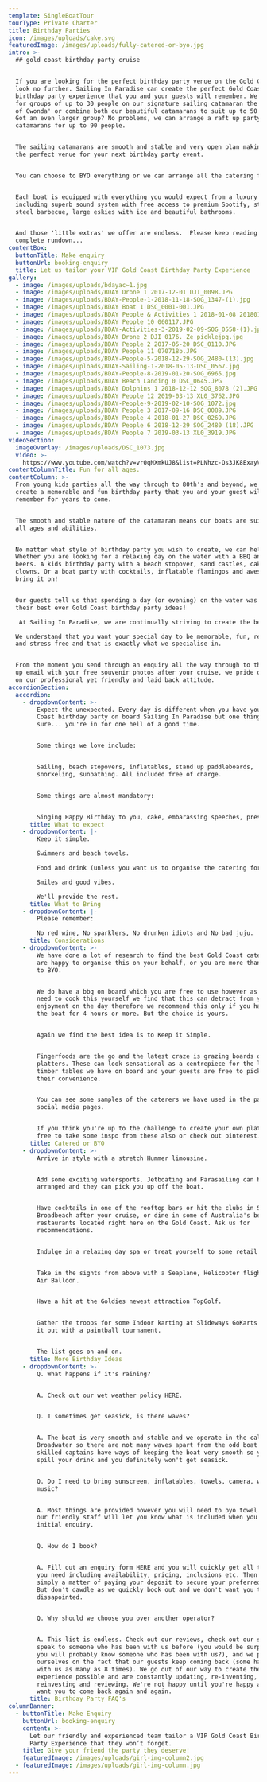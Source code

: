 ```yaml
---
template: SingleBoatTour
tourType: Private Charter
title: Birthday Parties
icon: /images/uploads/cake.svg
featuredImage: /images/uploads/fully-catered-or-byo.jpg
intro: >-
  ## gold coast birthday party cruise


  If you are looking for the perfect birthday party venue on the Gold Coast then
  look no further. Sailing In Paradise can create the perfect Gold Coast
  birthday party experience that you and your guests will remember. We can cater
  for groups of up to 30 people on our signature sailing catamaran the 'Spirit
  of Gwonda' or combine both our beautiful catamarans to suit up to 50 people.
  Got an even larger group? No problems, we can arrange a raft up party with 4
  catamarans for up to 90 people.


  The sailing catamarans are smooth and stable and very open plan making them
  the perfect venue for your next birthday party event.


  You can choose to BYO everything or we can arrange all the catering for you.


  Each boat is equipped with everything you would expect from a luxury catamaran
  including superb sound system with free access to premium Spotify, stainless
  steel barbecue, large eskies with ice and beautiful bathrooms.


  And those 'little extras' we offer are endless.  Please keep reading for the
  complete rundown...
contentBox:
  buttonTitle: Make enquiry
  buttonUrl: booking-enquiry
  title: Let us tailor your VIP Gold Coast Birthday Party Experience
gallery:
  - image: /images/uploads/bdayac~1.jpg
  - image: /images/uploads/BDAY Drone 1 2017-12-01 DJI_0098.JPG
  - image: /images/uploads/BDAY-People-1-2018-11-18-SOG_1347-(1).jpg
  - image: /images/uploads/BDAY Boat 1 DSC_0001-001.JPG
  - image: /images/uploads/BDAY People & Activities 1 2018-01-08 20180108_112608.JPG
  - image: /images/uploads/BDAY People 10 060117.JPG
  - image: /images/uploads/BDAY-Activities-3-2019-02-09-SOG_0558-(1).jpg
  - image: /images/uploads/BDAY Drone 2 DJI_0176. Ze picklejpg.jpg
  - image: /images/uploads/BDAY People 2 2017-05-20 DSC_0110.JPG
  - image: /images/uploads/BDAY People 11 070718b.JPG
  - image: /images/uploads/BDAY-People-5-2018-12-29-SOG_2480-(13).jpg
  - image: /images/uploads/BDAY-Sailing-1-2018-05-13-DSC_0567.jpg
  - image: /images/uploads/BDAY-People-8-2019-01-20-SOG_6965.jpg
  - image: /images/uploads/BDAY Beach Landing 0 DSC_0645.JPG
  - image: /images/uploads/BDAY Dolphins 1 2018-12-12 SOG_8078 (2).JPG
  - image: /images/uploads/BDAY People 12 2019-03-13 XL0_3762.JPG
  - image: /images/uploads/BDAY-People-9-2019-02-10-SOG_1072.jpg
  - image: /images/uploads/BDAY People 3 2017-09-16 DSC_0089.JPG
  - image: /images/uploads/BDAY People 4 2018-01-27 DSC_0269.JPG
  - image: /images/uploads/BDAY People 6 2018-12-29 SOG_2480 (18).JPG
  - image: /images/uploads/BDAY People 7 2019-03-13 XL0_3919.JPG
videoSection:
  imageOverlay: /images/uploads/DSC_1073.jpg
  video: >-
    https://www.youtube.com/watch?v=vr0qNXmkUJ8&list=PLNhzc-Os3JK8ExayVzzoHVvP2c0-4_oqt
contentColumnTitle: Fun for all ages.
contentColumn: >-
  From young kids parties all the way through to 80th's and beyond, we can
  create a memorable and fun birthday party that you and your guest will
  remember for years to come.


  The smooth and stable nature of the catamaran means our boats are suitable for
  all ages and abilities.


  No matter what style of birthday party you wish to create, we can help.
  Whether you are looking for a relaxing day on the water with a BBQ and a few
  beers. A kids birthday party with a beach stopover, sand castles, cakes and
  clowns. Or a boat party with cocktails, inflatable flamingos and awesome tunes
  bring it on!   


  Our guests tell us that spending a day (or evening) on the water was one of
  their best ever Gold Coast birthday party ideas!

   At Sailing In Paradise, we are continually striving to create the best experience possible for our guests.

  We understand that you want your special day to be memorable, fun, relaxing
  and stress free and that is exactly what we specialise in.


  From the moment you send through an enquiry all the way through to the follow
  up email with your free souvenir photos after your cruise, we pride ourselves
  on our professional yet friendly and laid back attitude.
accordionSection:
  accordion:
    - dropdownContent: >-
        Expect the unexpected. Every day is different when you have your Gold
        Coast birthday party on board Sailing In Paradise but one thing is for
        sure... you're in for one hell of a good time.


        Some things we love include:


        Sailing, beach stopovers, inflatables, stand up paddleboards,
        snorkeling, sunbathing. All included free of charge.


        Some things are almost mandatory:


        Singing Happy Birthday to you, cake, embarassing speeches, presents.
      title: What to expect
    - dropdownContent: |-
        Keep it simple.

        Swimmers and beach towels.

        Food and drink (unless you want us to organise the catering for you).

        Smiles and good vibes.

        We'll provide the rest.
      title: What to Bring
    - dropdownContent: |-
        Please remember:

        No red wine, No sparklers, No drunken idiots and No bad juju.
      title: Considerations
    - dropdownContent: >-
        We have done a lot of research to find the best Gold Coast caterers and
        are happy to organise this on your behalf, or you are more than welcome
        to BYO.


        We do have a bbq on board which you are free to use however as you will
        need to cook this yourself we find that this can detract from your
        enjoyment on the day therefore we recommend this only if you have booked
        the boat for 4 hours or more. But the choice is yours.


        Again we find the best idea is to Keep it Simple.


        Fingerfoods are the go and the latest craze is grazing boards or
        platters. These can look sensational as a centrepiece for the large
        timber tables we have on board and your guests are free to pick away at
        their convenience.


        You can see some samples of the caterers we have used in the past on our
        social media pages.


        If you think you're up to the challenge to create your own platter, feel
        free to take some inspo from these also or check out pinterest.
      title: Catered or BYO
    - dropdownContent: >-
        Arrive in style with a stretch Hummer limousine.


        Add some exciting watersports. Jetboating and Parasailing can be
        arranged and they can pick you up off the boat.


        Have cocktails in one of the rooftop bars or hit the clubs in Surfers or
        Broadbeach after your cruise, or dine in some of Australia's best
        restaurants located right here on the Gold Coast. Ask us for
        recommendations.


        Indulge in a relaxing day spa or treat yourself to some retail therapy.


        Take in the sights from above with a Seaplane, Helicopter flight or Hot
        Air Balloon.


        Have a hit at the Goldies newest attraction TopGolf.


        Gather the troops for some Indoor karting at Slideways GoKarts or battle
        it out with a paintball tournament.


        The list goes on and on.
      title: More Birthday Ideas
    - dropdownContent: >-
        Q. What happens if it's raining?


        A. Check out our wet weather policy HERE.


        Q. I sometimes get seasick, is there waves?


        A. The boat is very smooth and stable and we operate in the calm
        Broadwater so there are not many waves apart from the odd boat wash. Our
        skilled captains have ways of keeping the boat very smooth so you don't
        spill your drink and you definitely won't get seasick.


        Q. Do I need to bring sunscreen, inflatables, towels, camera, water or
        music?


        A. Most things are provided however you will need to byo towel. One of
        our friendly staff will let you know what is included when you make your
        initial enquiry.


        Q. How do I book?


        A. Fill out an enquiry form HERE and you will quickly get all the info
        you need including availability, pricing, inclusions etc. Then it is
        simply a matter of paying your deposit to secure your preferred date.
        But don't dawdle as we quickly book out and we don't want you to be
        dissapointed.


        Q. Why should we choose you over another operator?


        A. This list is endless. Check out our reviews, check out our socials,
        speak to someone who has been with us before (you would be surprised,
        you will probably know someone who has been with us?), and we pride
        ourselves on the fact that our guests keep coming back (some have been
        with us as many as 8 times). We go out of our way to create the best
        experience possible and are constantly updating, re-inventing,
        reinvesting and reviewing. We're not happy until you're happy and we
        want you to come back again and again.
      title: Birthday Party FAQ's
columnBanner:
  - buttonTitle: Make Enquiry
    buttonUrl: booking-enquiry
    content: >-
      Let our friendly and experienced team tailor a VIP Gold Coast Birthday
      Party Experience that they won’t forget.
    title: Give your friend the party they deserve!
    featuredImage: /images/uploads/girl-img-column2.jpg
  - featuredImage: /images/uploads/girl-img-column.jpg
---
```

